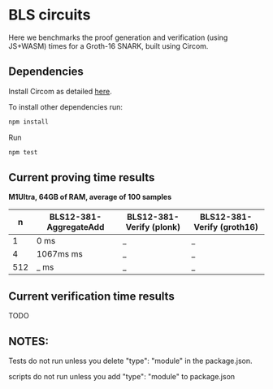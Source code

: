 # BLS circuits

Here we benchmarks the proof generation and verification (using JS+WASM) times for a Groth-16 SNARK, built using Circom. 

## Dependencies 

Install Circom as detailed [here](https://docs.circom.io/getting-started/installation/#installing-dependencies). 

To install other dependencies run: 

```bash
npm install 
```

Run 

```bash
npm test 
```



## Current proving time results

**M1Ultra, 64GB of RAM, average of 100 samples**


| n      | BLS12-381-AggregateAdd      |  BLS12-381-Verify (plonk) | BLS12-381-Verify (groth16)
| -----  | -----------                 |  -----------              |  ----------- |
| 1      | 0 ms                        |  _                        |  _           | 
| 4      | 1067ms ms                   |  _                        |  _           |
| 512    | _ ms                        |  _                        |  _           |

## Current verification time results

TODO


## NOTES: 

Tests do not run unless you delete "type": "module" in the package.json.

scripts do not run unless you add "type": "module" to package.json


